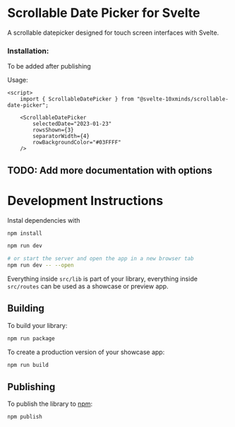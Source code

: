 # Scrollable Date Picker for Svelte

A scrollable datepicker designed for touch screen interfaces with Svelte.


### Installation:
 To be added after publishing

Usage:


```svelte
<script>
    import { ScrollableDatePicker } from "@svelte-10xminds/scrollable-date-picker";

	<ScrollableDatePicker
		selectedDate="2023-01-23"
		rowsShown={3}
		separatorWidth={4}
		rowBackgroundColor="#03FFFF"
	/>
```


## TODO: Add more documentation with options




# Development Instructions

Instal dependencies with

```bash
npm install
```


```bash
npm run dev

# or start the server and open the app in a new browser tab
npm run dev -- --open
```

Everything inside `src/lib` is part of your library, everything inside `src/routes` can be used as a showcase or preview app.

## Building

To build your library:

```bash
npm run package
```

To create a production version of your showcase app:

```bash
npm run build
```

## Publishing

To publish the library to [npm](https://www.npmjs.com):

```bash
npm publish
```
